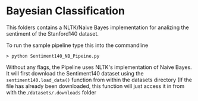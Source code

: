 # Bayesian Classification

This folders contains a NLTK/Naive Bayes implementation for analizing the sentiment of the Stanford140 dataset.

To run the sample pipeline type this into the commandline 
```
> python Sentiment140_NB_Pipeine.py
```
Without any flags, the Pipeline uses NLTK's implementation of Naive Bayes. It will first download the Sentiment140 dataset using the ```sentiment140.load_data()``` function from within the datasets directory (If the file has already been downloaded, this function will just access it in from with the ```/datasets/.downloads``` folder  
